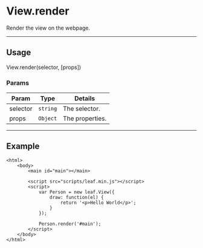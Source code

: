 # View.render

Render the view on the webpage.

----------------------------------------------------------------------

## Usage

View.render(selector, [props])

### Params

| Param           | Type          | Details                          |
| --------------- | ------------- | -------------------------------- |
| selector        | `string`      | The selector.                    |
| props           | `Object`      | The properties.                  |

----------------------------------------------------------------------

## Example

    <html>
        <body>
        	<main id="main"></main>

            <script src="scripts/leaf.min.js"></script>
            <script>
                var Person = new leaf.View({
                	draw: function(el) {
                		return '<p>Hello World</p>';
                	}
            	});

            	Person.render('#main');
            </script>
        </body>
    </html>
